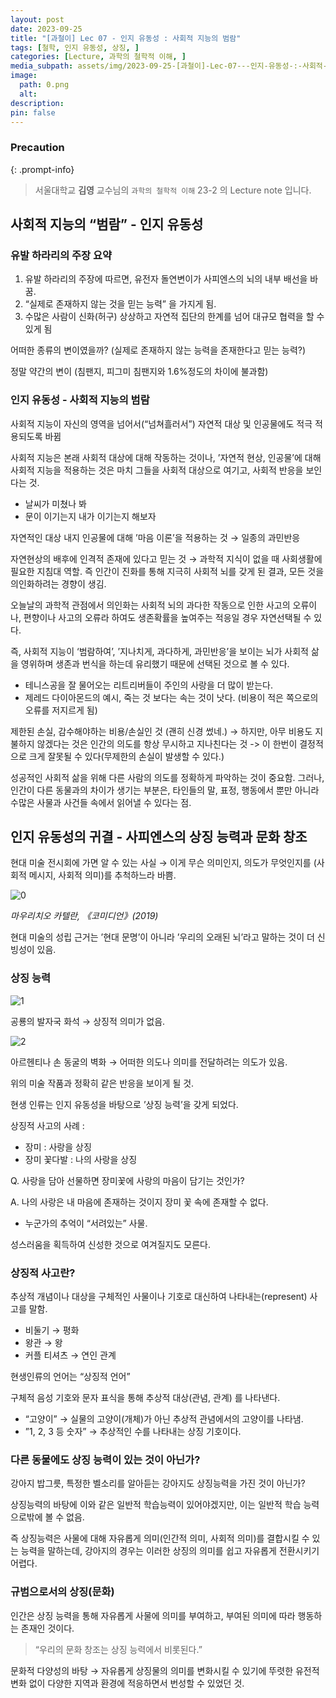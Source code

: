 ```yaml
---
layout: post
date: 2023-09-25
title: "[과철이] Lec 07 - 인지 유동성 : 사회적 지능의 범람"
tags: [철학, 인지 유동성, 상징, ]
categories: [Lecture, 과학의 철학적 이해, ]
media_subpath: assets/img/2023-09-25-[과철이]-Lec-07---인지-유동성-:-사회적-지능의-범람.md
image:
  path: 0.png
  alt:  
description:  
pin: false
---
```



### Precaution


{: .prompt-info}


> 서울대학교 **김영** 교수님의 `과학의 철학적 이해` 23-2 의 Lecture note 입니다. 


## 사회적 지능의 “범람” - 인지 유동성


### 유발 하라리의 주장 요약

1. 유발 하라리의 주장에 따르면, 유전자 돌연변이가 사피엔스의 뇌의 내부 배선을 바꿈.
2. “실제로 존재하지 않는 것을 믿는 능력” 을 가지게 됨.
3. 수많은 사람이 신화(허구) 상상하고 자연적 집단의 한계를 넘어 대규모 협력을 할 수 있게 됨

어떠한 종류의 변이였을까? (실제로 존재하지 않는 능력을 존재한다고 믿는 능력?)


정말 약간의 변이 (침팬지, 피그미 침팬지와 1.6%정도의 차이에 불과함)


### 인지 유동성 - 사회적 지능의 범람


사회적 지능이 자신의 영역을 넘어서(“넘쳐흘러서”) 자연적 대상 및 인공물에도 적극 적용되도록 바뀜


사회적 지능은 본래 사회적 대상에 대해 작동하는 것이나, ’자연적 현상, 인공물’에 대해 사회적 지능을 적용하는 것은 마치 그들을 사회적 대상으로 여기고, 사회적 반응을 보인다는 것.

- 날씨가 미쳤나 봐
- 문이 이기는지 내가 이기는지 해보자

자연적인 대상 내지 인공물에 대해 ’마음 이론’을 적용하는 것 → 일종의 과민반응


자연현상의 배후에 인격적 존재에 있다고 믿는 것 → 과학적 지식이 없을 때 사회생활에 필요한 지침대 역할. 즉 인간이 진화를 통해 지극히 사회적 뇌를 갖게 된 결과, 모든 것을 의인화하려는 경향이 생김.


오늘날의 과학적 관점에서 의인화는 사회적 뇌의 과다한 작동으로 인한 사고의 오류이나, 편향이나 사고의 오류라 하여도 생존확률을 높여주는 적응일 경우 자연선택될 수 있다.


즉, 사회적 지능이 ‘범람하여’, ’지나치게, 과다하게, 과민반응’을 보이는 뇌가 사회적 삶을 영위하며 생존과 번식을 하는데 유리했기 때문에 선택된 것으로 볼 수 있다.

- 테니스공을 잘 물어오는 리트리버들이 주인의 사랑을 더 많이 받는다.
- 제레드 다이아몬드의 예시, 죽는 것 보다는 속는 것이 낫다. (비용이 적은 쪽으로의 오류를 저지르게 됨)

제한된 손실, 감수해야하는 비용/손실인 것 (괜히 신경 썼네.) → 하지만, 아무 비용도 지불하지 않겠다는 것은 인간의 의도를 항상 무시하고 지나친다는 것 -> 이 한번이 결정적으로 크게 잘못될 수 있다(무제한의 손실이 발생할 수 있다.)


성공적인 사회적 삶을 위해 다른 사람의 의도를 정확하게 파악하는 것이 중요함. 그러나, 인간이 다른 동물과의 차이가 생기는 부분은, 타인들의 말, 표정, 행동에서 뿐만 아니라 수많은 사물과 사건들 속에서 읽어낼 수 있다는 점.


## 인지 유동성의 귀결 - 사피엔스의 상징 능력과 문화 창조


현대 미술 전시회에 가면 알 수 있는 사실 → 이게 무슨 의미인지, 의도가 무엇인지를 (사회적 메시지, 사회적 의미)를 추척하느라 바쁨.


![0](/0.png)


_마우리치오 카텔란, 《코미디언》(2019)_


현대 미술의 성립 근거는 ’현대 문명’이 아니라 ’우리의 오래된 뇌’라고 말하는 것이 더 신빙성이 있음.


### 상징 능력


![1](/1.png)


공룡의 발자국 화석 → 상징적 의미가 없음.


![2](/2.png)


아르헨티나 손 동굴의 벽화 → 어떠한 의도나 의미를 전달하려는 의도가 있음.


위의 미술 작품과 정확히 같은 반응을 보이게 될 것.


현생 인류는 인지 유동성을 바탕으로 ’상징 능력’을 갖게 되었다.


상징적 사고의 사례 :

- 장미 : 사랑을 상징
- 장미 꽃다발 : 나의 사랑을 상징

Q. 사랑을 담아 선물하면 장미꽃에 사랑의 마음이 담기는 것인가?


A. 나의 사랑은 내 마음에 존재하는 것이지 장미 꽃 속에 존재할 수 없다.

- 누군가의 추억이 “서려있는” 사물.

성스러움을 획득하여 신성한 것으로 여겨질지도 모른다.


### 상징적 사고란?


추상적 개념이나 대상을 구체적인 사물이나 기호로 대신하여 나타내는(represent) 사고를 말함.

- 비둘기 → 평화
- 왕관 → 왕
- 커플 티셔츠 → 연인 관계

현생인류의 언어는 “상징적 언어”


구체적 음성 기호와 문자 표식을 통해 추상적 대상(관념, 관계) 를 나타낸다.

- “고양이” → 실물의 고양이(개체)가 아닌 추상적 관념에서의 고양이를 나타냄.
- ”1, 2, 3 등 숫자” → 추상적인 수를 나타내는 상징 기호이다.

### 다른 동물에도 상징 능력이 있는 것이 아닌가?


강아지 밥그릇, 특정한 벨소리를 알아듣는 강아지도 상징능력을 가진 것이 아닌가?


상징능력의 바탕에 이와 같은 일반적 학습능력이 있어야겠지만, 이는 일반적 학습 능력으로밖에 볼 수 없음.


즉 상징능력은 사물에 대해 자유롭게 의미(인간적 의미, 사회적 의미)를 결합시킬 수 있는 능력을 말하는데, 강아지의 경우는 이러한 상징의 의미를 쉽고 자유롭게 전환시키기 어렵다.


### 규범으로서의 상징(문화)


인간은 상징 능력을 통해 자유롭게 사물에 의미를 부여하고, 부여된 의미에 따라 행동하는 존재인 것이다.


> “우리의 문화 창조는 상징 능력에서 비롯된다.”


문화적 다양성의 바탕 → 자유롭게 상징물의 의미를 변화시킬 수 있기에 뚜렷한 유전적 변화 없이 다양한 지역과 환경에 적응하면서 번성할 수 있었던 것.

